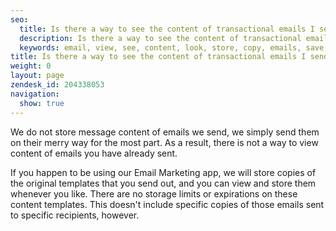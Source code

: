```yaml
---
seo:
  title: Is there a way to see the content of transactional emails I send?
  description: Is there a way to see the content of transactional emails I send?
  keywords: email, view, see, content, look, store, copy, emails, save, copies, archive
title: Is there a way to see the content of transactional emails I send?
weight: 0
layout: page
zendesk_id: 204338053
navigation:
  show: true
---
```


We do not store message content of emails we send, we simply&nbsp;send them on their merry way for the most part. As a result, there is not a way to view content of emails you have already sent.&nbsp;

If you happen to be using our Email Marketing app, we will store copies of the original templates that you send out, and you can view and store them whenever you like. There are no storage limits or expirations on these content templates. This doesn't include specific copies of those emails sent to specific recipients, however.

